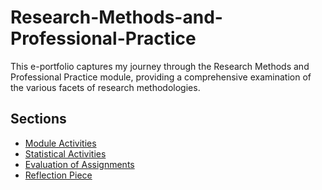 # Research-Methods-and-Professional-Practice

This e-portfolio captures my journey through the Research Methods and Professional Practice module, providing a comprehensive examination of the various facets of research methodologies.

## Sections

- [Module Activities](https://github.com/mmapphk3/Research-Methods-and-Professional-Practice/blob/dedbc87f6191da683a129a092a5a9823c7c3bde1/Module%20Activities%20/Read.md)
- [Statistical Activities](https://github.com/mmapphk3/Research-Methods-and-Professional-Practice/blob/dedbc87f6191da683a129a092a5a9823c7c3bde1/Statistical%20Activities%20/Read.md)
- [Evaluation of Assignments](./Evaluation%20of%20Assignments/)
- [Reflection Piece](./Reflection%20Piece/)



